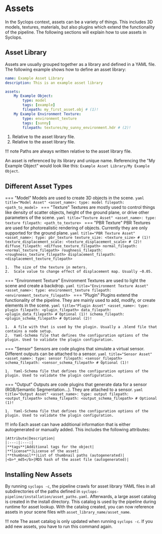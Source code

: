 # Assets

In the Syclops context, assets can be a variety of things. This includes 3D models, textures, materials, but also plugins which extend the functionality of the pipeline. The following sections will explain how to use assets in Syclops.

## Asset Library
Assets are usually grouped together as a library and defined in a YAML file. The following example shows how to define an asset library:


```yaml title="Example Asset Library"
name: Example Asset Library
description: This is an example asset library

assets:
    My Example Object:
        type: model
        tags: [example]
        filepath: my_first_asset.obj # (1)!
    My Example Environment Texture:
        type: environment_texture
        tags: [sunny]
        filepath: textures/my_sunny_environment.hdr # (2)!
```

1.  Relative to the asset library file.
2.  Relative to the asset library file.

!!! note 
    Paths are always written relative to the asset library file.

An asset is referenced by its library and unique name. Referencing the "My Example Object" would look like this: `Example Asset Library/My Example Object`.



## Different Asset Types
=== "Model"
    Models are used to create 3D objects in the scene.
    ```yaml title="Model Asset"
    <asset_name>:
        type: model
        filepath: <path_to_model>
    ```
=== "Texture"
    Textures are mostly used to control things like density of scatter objects, height of the ground plane, or drive other parameters of the scene.
    ```yaml title="Texture Asset"
    <asset_name>:
        type: texture
        filepath: <path_to_texture>
    ```
=== "PBR Texture"
    PBR Textures are used for photorealistic rendering of objects. Currently they are only supported for the ground plane.
    ```yaml title="PBR Texture Asset"
    <asset_name>:
        type: pbr_texture
        texture_size: <texture_size> # (1)!
        texture_displacement_scale: <texture_displacement_scale> # (2)!
        diffuse_filepath: <diffuse_texture_filepath>
        normal_filepath: <normal_texture_filepath>
        roughness_filepath: <roughness_texture_filepath>
        displacement_filepath: <displacement_texture_filepath>
    ```

    1.  The size of the texture in meters.
    2.  Scale value to change effect of displacement map. Usually ~0.05.
=== "Environment Texture"
    Environment Textures are used to light the scene and create a backdrop.
    ```yaml title="Environment Texture Asset"
    <asset_name>:
        type: environment_texture
        filepath: <environment_texture_filepath>
    ```
=== "Plugin"
    Plugins extend the functionality of the pipeline. They are mainly used to add, modify, or create elements in the scene.
    ```yaml title="Plugin Asset"
    <asset_name>:
        type: plugin
        filepath: <plugin_filepath>
        data_filepath: <plugin_data_filepath> # Optional (1)!
        schema_filepath: <plugin_schema_filepath> # Optional (2)!
    ```

    1.  A file with that is used by the plugin. Usually a .blend file that contains a node setup.
    2.  Yaml-Schema file that defines the configuration options of the plugin. Used to validate the plugin configuration.
=== "Sensor"
    Sensors are code plugins that simulate a virtual sensor. Different outputs can be attached to a sensor.
    ```yaml title="Sensor Asset"
    <asset_name>:
        type: sensor
        filepath: <sensor_filepath>
        schema_filepath: <sensor_schema_filepath> # Optional (1)!
    ```

    1.  Yaml-Schema file that defines the configuration options of the plugin. Used to validate the plugin configuration.

=== "Output"
    Outputs are code plugins that generate data for a sensor (RGB/Semantic Segmentation...). They are attached to a sensor.
    ```yaml title="Output Asset"
    <asset_name>:
        type: output
        filepath: <output_filepath>
        schema_filepath: <output_schema_filepath> # Optional (1)!
    ```

    1.  Yaml-Schema file that defines the configuration options of the plugin. Used to validate the plugin configuration.

!!! info
    Each asset can have additional information that is either autogenerated or manually added. This includes the following attributes:

    |Attribute|Description|
    |:---:|:---:|
    |**tags**|Additional tags for the object|
    |**license**|License of the asset|
    |**thumbnail**|List of thumbnail paths (autogenerated)|
    |<b>*_md5</b>|MD5 hash of the asset file (autogenerated)|


## Installing New Assets

By running `syclops -c`, the pipeline crawls for asset library YAML files in all subdirectories of the paths defined in `syclops-pipeline/installation/asset_paths.yaml`. Afterwards, a large asset catalog is created in the install directory. This catalog is used by the pipeline during runtime for asset lookup. With the catalog created, you can now reference assets in your scene files with `asset_library_name/asset_name`.

!!! note
    The asset catalog is only updated when running `syclops -c`. If you add new assets, you have to run this command again.